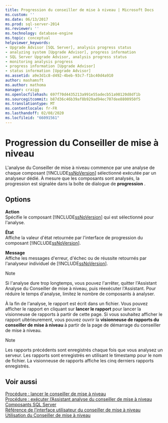 ```yaml
---
title: Progression du conseiller de mise à niveau | Microsoft Docs
ms.custom: ''
ms.date: 06/13/2017
ms.prod: sql-server-2014
ms.reviewer: ''
ms.technology: database-engine
ms.topic: conceptual
helpviewer_keywords:
- Upgrade Advisor [SQL Server], analysis progress status
- analyzing system [Upgrade Advisor], progress information
- SQL Server Upgrade Advisor, analysis progress status
- monitoring analysis progress
- progress information [Upgrade Advisor]
- status information [Upgrade Advisor]
ms.assetid: a9e3d1c8-d492-4beb-93c7-f1bc40d4a910
author: mashamsft
ms.author: mathoma
manager: craigg
ms.openlocfilehash: 697f70d4435213a991e55adecb51a98120d8df1b
ms.sourcegitcommit: b87d36c46b39af8b929ad94ec707dee8800950f5
ms.translationtype: MT
ms.contentlocale: fr-FR
ms.lasthandoff: 02/08/2020
ms.locfileid: "66091561"
---
```

# <a name="upgrade-advisor-progress"></a>Progression du Conseiller de mise à niveau
  L'analyse du Conseiller de mise à niveau commence par une analyse de chaque composant [!INCLUDE[ssNoVersion](../../includes/ssnoversion-md.md)] sélectionné exécutée par un analyseur dédié. À mesure que les composants sont analysés, la progression est signalée dans la boîte de dialogue de **progression** .  
  
## <a name="options"></a>Options  
 **Action**  
 Spécifie le composant [!INCLUDE[ssNoVersion](../../includes/ssnoversion-md.md)] qui est sélectionné pour l'analyse.  
  
 **État**  
 Affiche la valeur d'état retournée par l'interface de progression du composant [!INCLUDE[ssNoVersion](../../includes/ssnoversion-md.md)].  
  
 **Message**  
 Affiche les messages d'erreur, d'échec ou de réussite retournés par l'analyseur individuel de [!INCLUDE[ssNoVersion](../../includes/ssnoversion-md.md)].  
  
> [!NOTE]  
>  Si l'analyse dure trop longtemps, vous pouvez l'arrêter, quitter l'Assistant Analyse du Conseiller de mise à niveau, puis réexécuter l'Assistant. Pour réduire le temps d'analyse, limitez le nombre de composants à analyser.  
  
 À la fin de l'analyse, le rapport est écrit dans un fichier. Vous pouvez afficher le rapport en cliquant sur **lancer le rapport** pour lancer la visionneuse de rapports à partir de cette page. Si vous souhaitez afficher le rapport ultérieurement, vous pouvez ouvrir la **visionneuse de rapports du conseiller de mise à niveau** à partir de la page de démarrage du conseiller de mise à niveau.  
  
> [!NOTE]  
>  Les rapports précédents sont enregistrés chaque fois que vous analysez un serveur. Les rapports sont enregistrés en utilisant le timestamp pour le nom de fichier. La visionneuse de rapports affiche les cinq derniers rapports enregistrés.  
  
## <a name="see-also"></a>Voir aussi  
 [Procédure : lancer le conseiller de mise à niveau](../../../2014/sql-server/install/how-to-launch-upgrade-advisor.md)   
 [Procédure : exécuter l’Assistant analyse du conseiller de mise à niveau](../../../2014/sql-server/install/how-to-run-the-upgrade-advisor-analysis-wizard.md)   
 [Composants SQL Server](../../../2014/sql-server/install/sql-server-components.md)   
 [Référence de l’interface utilisateur du conseiller de mise à niveau](../../../2014/sql-server/install/upgrade-advisor-user-interface-reference.md)   
 [Utilisation du Conseiller de mise à niveau](../../../2014/sql-server/install/working-with-upgrade-advisor.md)  
  
  

